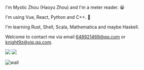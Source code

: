 I'm Mystic Zhou (Haoyu Zhou) and I'm a meter reader. 😀

I'm using Vue, React, Python and C++. 👋

I'm learning Rust, Shell, Scala, Mathematica and maybe Haskell.

Welcome to contact me via email 648921469@qq.com or knight9z@vip.qq.com.

<img src="https://github-stats.liuli.lol/api?username=zhouhaoyiu&theme=vue&show_icons=true&include_all_commits=true&count_private=dracula">
<img src="https://github-readme-stats.vercel.app/api/top-langs/?username=zhouhaoyiu&show_icons=true&langs_count=10&theme=dracula"/>

![wall](https://ssr-contributions-svg.vercel.app/_/zhouhaoyiu?chart=3dbar&weeks=40&theme=random&format=png&quality=0.5)
